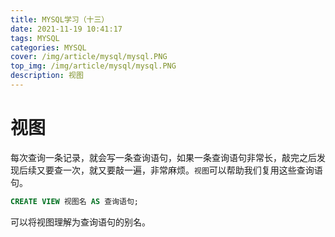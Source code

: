 ```yaml
---
title: MYSQL学习（十三）
date: 2021-11-19 10:41:17
tags: MYSQL
categories: MYSQL
cover: /img/article/mysql/mysql.PNG
top_img: /img/article/mysql/mysql.PNG
description: 视图
---
```


# 视图

每次查询一条记录，就会写一条查询语句，如果一条查询语句非常长，敲完之后发现后续又要查一次，就又要敲一遍，非常麻烦。`视图`可以帮助我们复用这些查询语句。

```sql
CREATE VIEW 视图名 AS 查询语句;
```

可以将视图理解为查询语句的别名。
